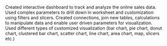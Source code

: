 Created interactive dashboard to track and analyze the online sales data.
Used complex parameters to drill down in worksheet and customization using filters and slicers.
Created connections, join new tables, calculations to manipulate data and enable user driven 
parameters for visualization.
Used different types of customized visualization (bar chart, pie chart, donut chart, clustered bar chart, scatter chart, line chart, area chart, map, slicers etc.)
